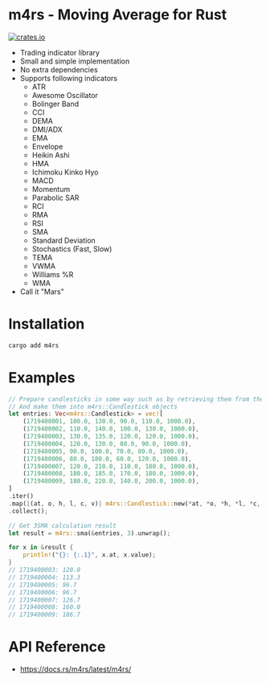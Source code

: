 # m4rs - Moving Average for Rust

[![crates.io](https://img.shields.io/crates/v/m4rs)](https://crates.io/crates/m4rs)

- Trading indicator library
- Small and simple implementation
- No extra dependencies
- Supports following indicators
    - ATR
    - Awesome Oscillator
    - Bolinger Band
    - CCI
    - DEMA
    - DMI/ADX
    - EMA
    - Envelope
    - Heikin Ashi
    - HMA
    - Ichimoku Kinko Hyo
    - MACD
    - Momentum
    - Parabolic SAR
    - RCI
    - RMA
    - RSI
    - SMA
    - Standard Deviation
    - Stochastics (Fast, Slow)
    - TEMA
    - VWMA
    - Williams %R
    - WMA
- Call it "Mars"

# Installation

```sh
cargo add m4rs
```

# Examples

```rust
// Prepare candlesticks in some way such as by retrieving them from the exchange's API
// And make them into m4rs::Candlestick objects
let entries: Vec<m4rs::Candlestick> = vec![
    (1719400001, 100.0, 130.0, 90.0, 110.0, 1000.0),
    (1719400002, 110.0, 140.0, 100.0, 130.0, 1000.0),
    (1719400003, 130.0, 135.0, 120.0, 120.0, 1000.0),
    (1719400004, 120.0, 130.0, 80.0, 90.0, 1000.0),
    (1719400005, 90.0, 100.0, 70.0, 80.0, 1000.0),
    (1719400006, 80.0, 180.0, 60.0, 120.0, 1000.0),
    (1719400007, 120.0, 210.0, 110.0, 180.0, 1000.0),
    (1719400008, 180.0, 185.0, 170.0, 180.0, 1000.0),
    (1719400009, 180.0, 220.0, 140.0, 200.0, 1000.0),
]
.iter()
.map(|(at, o, h, l, c, v)| m4rs::Candlestick::new(*at, *o, *h, *l, *c, *v))
.collect();

// Get 3SMA calculation result
let result = m4rs::sma(&entries, 3).unwrap();

for x in &result {
    println!("{}: {:.1}", x.at, x.value);
}
// 1719400003: 120.0
// 1719400004: 113.3
// 1719400005: 96.7
// 1719400006: 96.7
// 1719400007: 126.7
// 1719400008: 160.0
// 1719400009: 186.7
```

# API Reference

- https://docs.rs/m4rs/latest/m4rs/
